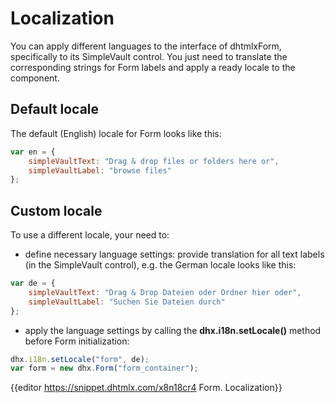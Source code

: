 Localization
==============

You can apply different languages to the interface of dhtmlxForm, specifically to its SimpleVault control. You just need to translate the corresponding strings for Form labels and apply a ready locale to the component.

Default locale
------------

The default (English) locale for Form looks like this:

~~~js
var en = {
	simpleVaultText: "Drag & drop files or folders here or",
	simpleVaultLabel: "browse files"
};
~~~

Custom locale
------------

To use a different locale, your need to:

- define necessary language settings: provide translation for all text labels (in the SimpleVault control), e.g. the German locale looks like this:

~~~js
var de = {
    simpleVaultText: "Drag & Drop Dateien oder Ordner hier oder",
	simpleVaultLabel: "Suchen Sie Dateien durch"
};
~~~

- apply the language settings by calling the **dhx.i18n.setLocale()** method before Form initialization:

~~~js
dhx.i18n.setLocale("form", de);
var form = new dhx.Form("form_container");
~~~

{{editor	https://snippet.dhtmlx.com/x8n18cr4	Form. Localization}}



